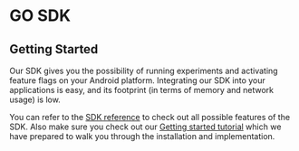 # GO SDK

## Getting Started

Our SDK gives you the possibility of running experiments and activating feature flags on your Android platform. Integrating our SDK into your applications is easy, and its footprint (in terms of memory and network usage) is low.

You can refer to the [SDK reference](https://developers.kameleoon.com/go-sdk.html#reference) to check out all possible features of the SDK. Also make sure you check out our [Getting started tutorial](https://developers.kameleoon.com/go-sdk.html#getting-started) which we have prepared to walk you through the installation and implementation.

